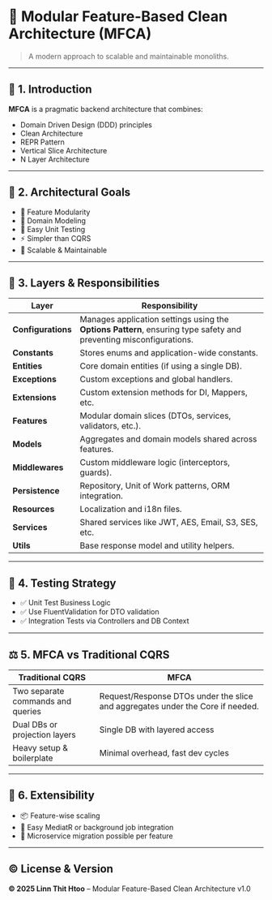# 🧱 Modular Feature-Based Clean Architecture (MFCA)

> A modern approach to scalable and maintainable monoliths.

---

## 📘 1. Introduction

**MFCA** is a pragmatic backend architecture that combines:

- Domain Driven Design (DDD) principles
- Clean Architecture
- REPR Pattern
- Vertical Slice Architecture
- N Layer Architecture

---

## 🎯 2. Architectural Goals

- 🧩 Feature Modularity  
- 🧠 Domain Modeling  
- 🧪 Easy Unit Testing  
- ⚡ Simpler than CQRS  
- 🚀 Scalable & Maintainable  

---

## 🧱 3. Layers & Responsibilities

| Layer           | Responsibility |
|------------------|---------------|
| **Configurations** | Manages application settings using the **Options Pattern**, ensuring type safety and preventing misconfigurations. |
| **Constants**      | Stores enums and application-wide constants. |
| **Entities**       | Core domain entities (if using a single DB). |
| **Exceptions**     | Custom exceptions and global handlers. |
| **Extensions**     | Custom extension methods for DI, Mappers, etc. |
| **Features**       | Modular domain slices (DTOs, services, validators, etc.). |
| **Models**         | Aggregates and domain models shared across features. |
| **Middlewares**    | Custom middleware logic (interceptors, guards). |
| **Persistence**    | Repository, Unit of Work patterns, ORM integration. |
| **Resources**      | Localization and i18n files. |
| **Services**       | Shared services like JWT, AES, Email, S3, SES, etc. |
| **Utils**          | Base response model and utility helpers. |

---

## 🧪 4. Testing Strategy

- ✅ Unit Test Business Logic  
- ✅ Use FluentValidation for DTO validation  
- ✅ Integration Tests via Controllers and DB Context  

---

## ⚖️ 5. MFCA vs Traditional CQRS

| Traditional CQRS                    | MFCA                                |
|------------------------------------|--------------------------------------|
| Two separate commands and queries  | Request/Response DTOs under the slice and aggregates under the Core if needed. |
| Dual DBs or projection layers      | Single DB with layered access        |
| Heavy setup & boilerplate          | Minimal overhead, fast dev cycles    |

---

## 🔌 6. Extensibility

- 📦 Feature-wise scaling  
- 🧩 Easy MediatR or background job integration  
- 🚚 Microservice migration possible per feature  

---

## ©️ License & Version

**© 2025 Linn Thit Htoo** – Modular Feature-Based Clean Architecture v1.0
